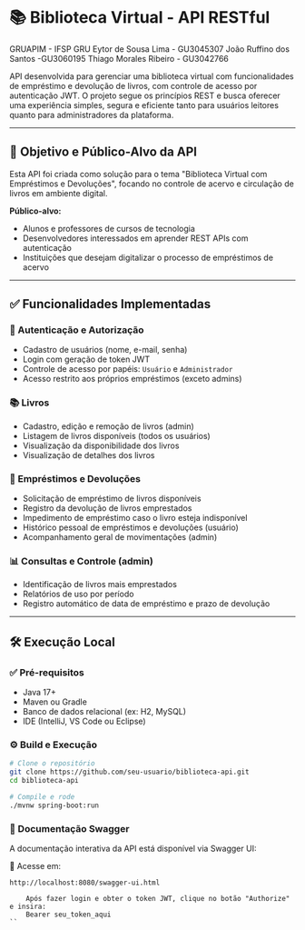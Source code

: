 # 📚 Biblioteca Virtual - API RESTful

GRUAPIM - IFSP GRU
Eytor de Sousa Lima - GU3045307
João Ruffino dos Santos -GU3060195
Thiago Morales Ribeiro - GU3042766

API desenvolvida para gerenciar uma biblioteca virtual com funcionalidades de empréstimo e devolução de livros, com controle de acesso por autenticação JWT. O projeto segue os princípios REST e busca oferecer uma experiência simples, segura e eficiente tanto para usuários leitores quanto para administradores da plataforma.

---

## 🎯 Objetivo e Público-Alvo da API

Esta API foi criada como solução para o tema "Biblioteca Virtual com Empréstimos e Devoluções", focando no controle de acervo e circulação de livros em ambiente digital.

**Público-alvo:**
- Alunos e professores de cursos de tecnologia
- Desenvolvedores interessados em aprender REST APIs com autenticação
- Instituições que desejam digitalizar o processo de empréstimos de acervo

---

## ✅ Funcionalidades Implementadas

### 🔐 Autenticação e Autorização
- Cadastro de usuários (nome, e-mail, senha)
- Login com geração de token JWT
- Controle de acesso por papéis: `Usuário` e `Administrador`
- Acesso restrito aos próprios empréstimos (exceto admins)

### 📚 Livros
- Cadastro, edição e remoção de livros (admin)
- Listagem de livros disponíveis (todos os usuários)
- Visualização da disponibilidade dos livros
- Visualização de detalhes dos livros

### 📖 Empréstimos e Devoluções
- Solicitação de empréstimo de livros disponíveis
- Registro da devolução de livros emprestados
- Impedimento de empréstimo caso o livro esteja indisponível
- Histórico pessoal de empréstimos e devoluções (usuário)
- Acompanhamento geral de movimentações (admin)

### 📊 Consultas e Controle (admin)
- Identificação de livros mais emprestados
- Relatórios de uso por período
- Registro automático de data de empréstimo e prazo de devolução

---

## 🛠️ Execução Local

### ✅ Pré-requisitos
- Java 17+
- Maven ou Gradle
- Banco de dados relacional (ex: H2, MySQL)
- IDE (IntelliJ, VS Code ou Eclipse)

### ⚙️ Build e Execução

```bash
# Clone o repositório
git clone https://github.com/seu-usuario/biblioteca-api.git
cd biblioteca-api

# Compile e rode
./mvnw spring-boot:run
```
### 🔎 Documentação Swagger

A documentação interativa da API está disponível via Swagger UI:

📄 Acesse em:

```
http://localhost:8080/swagger-ui.html
```

```
    Após fazer login e obter o token JWT, clique no botão "Authorize" e insira:
    Bearer seu_token_aqui
``
